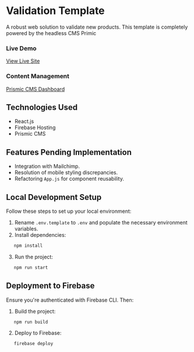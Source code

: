 # **Validation Template**

A robust web solution to validate new products. This template is completely powered by the headless CMS Primic

### **Live Demo**

[View Live Site](https://validate-template.web.app/)

### **Content Management**

[Prismic CMS Dashboard](https://validate-template.prismic.io/)

## **Technologies Used**

- React.js
- Firebase Hosting
- Prismic CMS

## **Features Pending Implementation**

- Integration with Mailchimp.
- Resolution of mobile styling discrepancies.
- Refactoring `App.js` for component reusability.

## **Local Development Setup**

Follow these steps to set up your local environment:

1. Rename `.env.template` to `.env` and populate the necessary environment variables.
2. Install dependencies:

```bash
   npm install
```

3. Run the project:

```bash
   npm run start
```

## **Deployment to Firebase**

Ensure you're authenticated with Firebase CLI. Then:

1. Build the project:

```bash
   npm run build
```

2. Deploy to Firebase:

```bash
   firebase deploy
```
